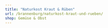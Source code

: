 ```yaml
---
title: "Naturkost Kraut & Rüben"
url: /brannenburg/naturkost-kraut-und-rueben/
shop: Gemüse & Obst
---
```

